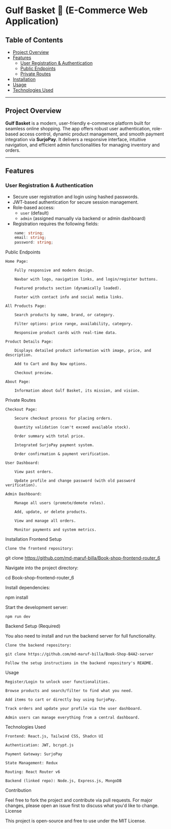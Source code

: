 # Gulf Basket 🧺 (E-Commerce Web Application)

## Table of Contents

- [Project Overview](#project-overview)
- [Features](#features)
  - [User Registration & Authentication](#user-registration--authentication)
  - [Public Endpoints](#public-endpoints)
  - [Private Routes](#private-routes)
- [Installation](#installation)
- [Usage](#usage)
- [Technologies Used](#technologies-used)

---

## Project Overview

**Gulf Basket** is a modern, user-friendly e-commerce platform built for seamless online shopping. The app offers robust user authentication, role-based access control, dynamic product management, and smooth payment integration via **SurjoPay**. It delivers a responsive interface, intuitive navigation, and efficient admin functionalities for managing inventory and orders.

---

## Features

### User Registration & Authentication

- Secure user registration and login using hashed passwords.
- JWT-based authentication for secure session management.
- Role-based access:
  - `user` (default)
  - `admin` (assigned manually via backend or admin dashboard)
- Registration requires the following fields:
```typescript
    name: string;
    email: string;
    password: string;

```

Public Endpoints

    Home Page:

        Fully responsive and modern design.

        Navbar with logo, navigation links, and login/register buttons.

        Featured products section (dynamically loaded).

        Footer with contact info and social media links.

    All Products Page:

        Search products by name, brand, or category.

        Filter options: price range, availability, category.

        Responsive product cards with real-time data.

    Product Details Page:

        Displays detailed product information with image, price, and description.

        Add to Cart and Buy Now options.

        Checkout preview.

    About Page:

        Information about Gulf Basket, its mission, and vision.

Private Routes

    Checkout Page:

        Secure checkout process for placing orders.

        Quantity validation (can't exceed available stock).

        Order summary with total price.

        Integrated SurjoPay payment system.

        Order confirmation & payment verification.

    User Dashboard:

        View past orders.

        Update profile and change password (with old password verification).

    Admin Dashboard:

        Manage all users (promote/demote roles).

        Add, update, or delete products.

        View and manage all orders.

        Monitor payments and system metrics.

Installation
Frontend Setup

    Clone the frontend repository:

git clone https://github.com/md-maruf-billa/Book-shop-frontend-router_6

Navigate into the project directory:

cd Book-shop-frontend-router_6

Install dependencies:

npm install

Start the development server:

    npm run dev

Backend Setup (Required)

You also need to install and run the backend server for full functionality.

    Clone the backend repository:

    git clone https://github.com/md-maruf-billa/Book-Shop-B4A2-server

    Follow the setup instructions in the backend repository's README.

Usage

    Register/Login to unlock user functionalities.

    Browse products and search/filter to find what you need.

    Add items to cart or directly buy using SurjoPay.

    Track orders and update your profile via the user dashboard.

    Admin users can manage everything from a central dashboard.

Technologies Used

    Frontend: React.js, Tailwind CSS, Shadcn UI

    Authentication: JWT, bcrypt.js

    Payment Gateway: SurjoPay

    State Management: Redux

    Routing: React Router v6

    Backend (linked repo): Node.js, Express.js, MongoDB

Contribution

Feel free to fork the project and contribute via pull requests. For major changes, please open an issue first to discuss what you'd like to change.
License

This project is open-source and free to use under the MIT License.
